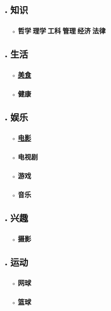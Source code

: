 * # 知识
   * ## 哲学 理学 工科 管理 经济 法律
* # 生活
   * ## [美食](https://roy2313.github.io/food/)
   * ## 健康
* # 娱乐
   * ## [电影](https://roy2313.github.io/movie/)
   * ## 电视剧
   * ## 游戏
   * ## 音乐
* # 兴趣
   * ## 摄影
* # 运动
   * ## 网球
   * ## 篮球
